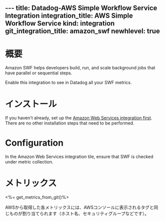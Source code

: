 --- title: Datadog-AWS Simple Workflow Service Integration integration_title: AWS Simple Workflow Service kind: integration git_integration_title: amazon_swf
newhlevel: true
---

# 概要

Amazon SWF helps developers build, run, and scale background jobs that have parallel or sequential steps.

Enable this integration to see in Datadog all your SWF metrics.

# インストール

If you haven't already, set up the [Amazon Web Services integration first](/integrations/aws). There are no other installation steps that need to be performed.

# Configuration

In the Amazon Web Services integration tile, ensure that SWF is checked under metric collection.

# メトリックス

<%= get_metrics_from_git()%>

AWSから取得した各メトリックスには、AWSコンソールに表示されるタグと同じものが割り当てられます（ホスト名、セキュリティグループなどです）。

